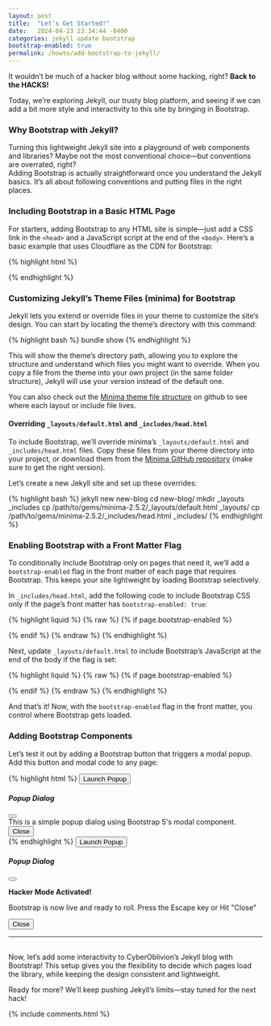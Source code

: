 ```yaml
---
layout: post
title:  "Let's Get Started!"
date:   2024-04-23 23:34:44 -0400
categories: jekyll update bootstrap
bootstrap-enabled: true
permalink: /howto/add-bootstrap-to-jekyll/
---
```


It wouldn’t be much of a hacker blog without some hacking, right? **Back to the HACKS!**

Today, we’re exploring Jekyll, our trusty blog platform, and seeing if we can add a bit more style and interactivity to this site by bringing in Bootstrap. 

### Why Bootstrap with Jekyll?

Turning this lightweight Jekyll site into a playground of web components and libraries? Maybe not the most conventional choice—but conventions are overrated, right?
<br/>
Adding Bootstrap is actually straightforward once you understand the Jekyll basics. It’s all about following conventions and putting files in the right places. 

### Including Bootstrap in a Basic HTML Page
For starters, adding Bootstrap to any HTML site is simple—just add a CSS link in the `<head>` and a JavaScript script at the end of the `<body>`. Here’s a basic example that uses Cloudflare as the CDN for Bootstrap:

{% highlight html %}
<!DOCTYPE html>
<html lang="en">
<head>
  <meta charset="UTF-8">
  <meta name="viewport" content="width=device-width, initial-scale=1.0">
  <title>CyberOblivion Blog</title>
  <!-- Bootstrap CSS -->
  <link href="https://cdnjs.cloudflare.com/ajax/libs/bootstrap/5.3.3/css/bootstrap.min.css" 
    rel="stylesheet" crossorigin="anonymous">
  <!-- Custom styles to override Bootstrap -->
  <link href="{{ "/assets/css/custom.css" | relative_url }}" rel="stylesheet">
</head>
<body>

  <!-- Content goes here -->

  <!-- Bootstrap JavaScript Bundle -->
  <script src="https://cdn.jsdelivr.net/npm/bootstrap@5.3.0/dist/js/bootstrap.bundle.min.js" 
    crossorigin="anonymous"></script>
</body>
</html>
{% endhighlight %}

### Customizing Jekyll’s Theme Files (minima) for Bootstrap

Jekyll lets you extend or override files in your theme to customize the site’s design. You can start by locating the theme’s directory with this command:

{% highlight bash %}
bundle show <theme-name>
{% endhighlight %}

This will show the theme’s directory path, allowing you to explore the structure and understand which files you might want to override. When you copy a file from the theme into your own project (in the same folder structure), Jekyll will use your version instead of the default one. 

You can also check out the [Minima theme file structure](https://jekyllrb.com/docs/structure/) on github to see where each layout or include file lives.

#### Overriding `_layouts/default.html` and `_includes/head.html`
To include Bootstrap, we’ll override minima’s `_layouts/default.html` and `_includes/head.html` files. Copy these files from your theme directory into your project, or download them from the [Minima GitHub repository](https://github.com/jekyll/minima) (make sure to get the right version).

Let’s create a new Jekyll site and set up these overrides:

{% highlight bash %}
jekyll new new-blog
cd new-blog/
mkdir _layouts _includes
cp /path/to/gems/minima-2.5.2/_layouts/default.html _layouts/
cp /path/to/gems/minima-2.5.2/_includes/head.html _includes/
{% endhighlight %}

### Enabling Bootstrap with a Front Matter Flag

To conditionally include Bootstrap only on pages that need it, we’ll add a `bootstrap-enabled` flag in the front matter of each page that requires Bootstrap. This keeps your site lightweight by loading Bootstrap selectively.

In `_includes/head.html`, add the following code to include Bootstrap CSS only if the page’s front matter has `bootstrap-enabled: true`:

{% highlight liquid %}
{% raw %}
{% if page.bootstrap-enabled %}
  <link href="https://cdnjs.cloudflare.com/ajax/libs/bootstrap/5.3.3/css/bootstrap.min.css"
  rel="stylesheet" crossorigin="anonymous">
{% endif %}
{% endraw %}
{% endhighlight %}

Next, update `_layouts/default.html` to include Bootstrap’s JavaScript at the end of the body if the flag is set:

{% highlight liquid %}
{% raw %}
{% if page.bootstrap-enabled %}
  <!-- Include Bootstrap JavaScript -->
  <script src="https://cdnjs.cloudflare.com/ajax/libs/bootstrap/5.3.3/js/bootstrap.bundle.min.js" 
    integrity="sha384-whatever-key" crossorigin="anonymous"></script>
{% endif %}
{% endraw %}
{% endhighlight %}

And that’s it! Now, with the `bootstrap-enabled` flag in the front matter, you control where Bootstrap gets loaded.

### Adding Bootstrap Components
Let’s test it out by adding a Bootstrap button that triggers a modal popup. Add this button and modal code to any page:

{% highlight html %}
<button type="button" class="btn btn-primary" data-bs-toggle="modal" data-bs-target="#exampleModal">
  Launch Popup
</button>

<div class="modal fade" id="exampleModal" tabindex="-1" aria-labelledby="exampleModalLabel" aria-hidden="true">
  <div class="modal-dialog">
    <div class="modal-content">
      <div class="modal-header">
        <h5 class="modal-title" id="exampleModalLabel">Popup Dialog</h5>
        <button type="button" class="btn-close" data-bs-dismiss="modal" aria-label="Close"></button>
      </div>
      <div class="modal-body">
        This is a simple popup dialog using Bootstrap 5's modal component.
      </div>
      <div class="modal-footer">
        <button type="button" class="btn btn-secondary" data-bs-dismiss="modal">Close</button>
      </div>
    </div>
  </div>
</div>
{% endhighlight %}



<button type="button" class="btn btn-primary" data-bs-toggle="modal" data-bs-target="#exampleModal">
  Launch Popup
</button>

<div class="modal fade" id="exampleModal" tabindex="-1" aria-labelledby="exampleModalLabel" aria-hidden="true">
  <div class="modal-dialog">
    <div class="modal-content">
      <div class="modal-header">
        <h5 class="modal-title" id="exampleModalLabel">Popup Dialog</h5>
        <button type="button" class="btn-close" data-bs-dismiss="modal" aria-label="Close"></button>
      </div>
      <div class="modal-body">
        <div class="modal-body">
        <p><strong>Hacker Mode Activated!</strong></p>        
        <p>Bootstrap is now live and ready to roll. Press the Escape key or Hit "Close"</p>        
      </div>
      </div>
      <div class="modal-footer">
        <button type="button" class="btn btn-secondary" data-bs-dismiss="modal">Close</button>
      </div>
    </div>
  </div>
</div>

---
<br/>
Now, let’s add some interactivity to CyberOblivion’s Jekyll blog with Bootstrap! This setup gives you the flexibility to decide which pages load the library, while keeping the design consistent and lightweight.

Ready for more? We’ll keep pushing Jekyll’s limits—stay tuned for the next hack!

{% include comments.html %}